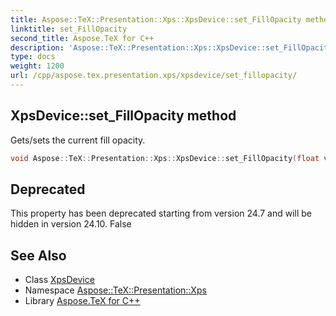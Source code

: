 ```yaml
---
title: Aspose::TeX::Presentation::Xps::XpsDevice::set_FillOpacity method
linktitle: set_FillOpacity
second_title: Aspose.TeX for C++
description: 'Aspose::TeX::Presentation::Xps::XpsDevice::set_FillOpacity method. Gets/sets the current fill opacity in C++.'
type: docs
weight: 1200
url: /cpp/aspose.tex.presentation.xps/xpsdevice/set_fillopacity/
---
```

## XpsDevice::set_FillOpacity method


Gets/sets the current fill opacity.

```cpp
void Aspose::TeX::Presentation::Xps::XpsDevice::set_FillOpacity(float value) override
```


## Deprecated
This property has been deprecated starting from version 24.7 and will be hidden in version 24.10. False 

## See Also

* Class [XpsDevice](../)
* Namespace [Aspose::TeX::Presentation::Xps](../../)
* Library [Aspose.TeX for C++](../../../)
